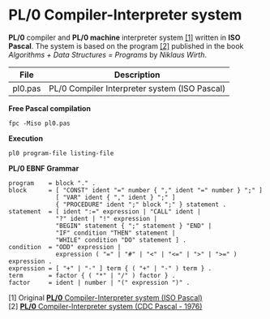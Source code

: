 # PL/0 Compiler-Interpreter system
**PL/0** compiler and **PL/0 machine** interpreter system [[1]](#1) written in **ISO Pascal**. The system is based on the program [[2]](#2) published in the book *Algorithms + Data Structures = Programs* by *Niklaus Wirth*.

|File   |Description                                  |
|-------|---------------------------------------------|
|pl0.pas|PL/0 Compiler Interpreter system (ISO Pascal)|

**Free Pascal compilation**
```
fpc -Miso pl0.pas
```

**Execution**
```
pl0 program-file listing-file
```

**PL/0 EBNF Grammar**
```
program    = block "." .
block      = [ "CONST" ident "=" number { "," ident "=" number } ";" ]
             [ "VAR" ident { "," ident } ";" ]
             { "PROCEDURE" ident ";" block ";" } statement .
statement  = [ ident ":=" expression | "CALL" ident |
             "?" ident | "!" expression |
             "BEGIN" statement { ";" statement } "END" |
             "IF" condition "THEN" statement |
             "WHILE" condition "DO" statement ] .
condition  = "ODD" expression |
             expression ( "=" | "#" | "<" | "<=" | ">" | ">=" ) expression .
expression = [ "+" | "-" ] term { ( "+" | "-" ) term } .
term       = factor { ( "*" | "/" ) factor } .
factor     = ident | number | "(" expression ")" .
``` 

<a id="1">[1]</a>
Original [**PL/0** Compiler-Interpreter system (ISO Pascal)](https://github.com/classic-tools/PL-0/tree/main/ISO-Pascal)\
<a id="2">[2]</a>
[**PL/0** Compiler-Interpreter system (CDC Pascal - 1976)](https://github.com/classic-tools/PL-0/tree/main/CDC-Pascal)

